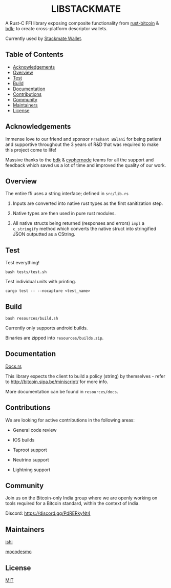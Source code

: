 <h1 align="center">LIBSTACKMATE</h1>

A Rust-C FFI library exposing composite functionality from [rust-bitcoin](https://github.com/rust-bitcoin/rust-bitcoin/) & [bdk](https://github.com/bitcoindevkit/bdk); to create cross-platform descriptor wallets.

Currently used by [Stackmate Wallet](https://github.com/mocodesmo/stackmate).

## Table of Contents
- [Acknowledgements](#acknowledgements)
- [Overview](#overview)
- [Test](#test)
- [Build](#build)
- [Documentation](#docs)
- [Contributions](#contributions)
- [Community](#community)
- [Maintainers](#maintainers)
- [License](#license)

## Acknowledgements

Immense love to our friend and sponsor `Prashant Balani` for being patient and supportive throughout the 3 years of R&D that was required to make this project come to life! 

Massive thanks to the [bdk](https://bitcoindevkit.org) & [cyphernode](http://cyphernode.io) teams for all the support and feedback which saved us a lot of time and improved the quality of our work.

## Overview

The entire ffi uses a string interface; defined in `src/lib.rs`

1. Inputs are converted into native rust types as the first sanitization step. 

2. Native types are then used in pure rust modules.

3. All native structs being returned (responses and errors) `impl` a `c_stringify` method which converts the native struct into stringified JSON outputted as a CString.

## Test

Test everything!

`bash tests/test.sh`

Test individual units with printing.

`cargo test -- --nocapture <test_name>`

## Build

`bash resources/build.sh` 

Currently only supports android builds. 

Binaries are zipped into `resources/builds.zip`.

## Documentation

[Docs.rs](https://docs.rs/stackmate/0.7.0/stackmate/)

This library expects the client to build a policy (string) by themselves - refer to http://bitcoin.sipa.be/miniscript/ for more info.

More documentation can be found in `resources/docs`.

## Contributions

We are looking for active contributions in the following areas:

- General code review

- IOS builds

- Taproot support 

- Neutrino support

- Lightning support

## Community

Join us on the Bitcoin-only India group where we are openly working on tools required for a Bitcoin standard, within the context of India.

Discord: https://discord.gg/PdRERkyNt4

## Maintainers

[ishi](https://github.com/i5hi)

[mocodesmo](https://github.com/mocodesmo)

## License

[MIT](https://github.com/i5hi/stackmate-core/blob/main/LICENSE)